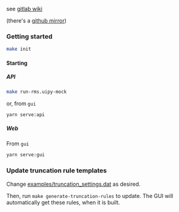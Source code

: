 see [gitlab wiki](https://git.equinor.com/APS/GUI/wikis/)

(there's a [github mirror](https://github.com/equinor/aps-gui))

### Getting started

```bash
make init
```

#### Starting

##### API
```bash
make run-rms.uipy-mock
```
or, from `gui`
```bash
yarn serve:api
```

##### Web
From `gui`
```bash
yarn serve:gui
```


### Update truncation rule templates
Change [examples/truncation_settings.dat](examples/truncation_settings.dat) as desired.

Then, run `make generate-truncation-rules` to update.
The GUI will automatically get these rules, when it is built.
